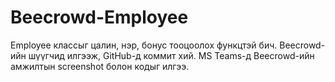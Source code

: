 # Beecrowd-Employee
Employee классыг цалин, нэр, бонус тооцоолох функцтэй бич. Beecrowd-ийн шүүгчид илгээж, GitHub-д коммит хий. MS Teams-д Beecrowd-ийн амжилтын screenshot болон кодыг илгээ.
